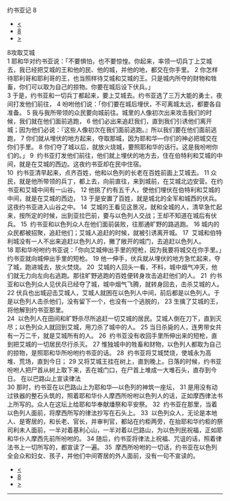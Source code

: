 ﻿





 约书亚记 8




* [<](bible/JOS07.md)
* [8](bible/JOS.md)
* [>](bible/JOS09.md)



 
8攻取艾城  
1 耶和华对约书亚说：「不要惧怕，也不要惊惶。你起来，率领一切兵丁上艾城去，我已经把艾城的王和他的民、他的城，并他的地，都交在你手里。 
2 你怎样待耶利哥和耶利哥的王，也当照样待艾城和艾城的王。只是城内所夺的财物和牲畜，你们可以取为自己的掠物。你要在城后设下伏兵。」  
3 于是，约书亚和一切兵丁都起来，要上艾城去。约书亚选了三万大能的勇士，夜间打发他们前往， 
4 吩咐他们说：「你们要在城后埋伏，不可离城太远，都要各自准备。 
5 我与我所带领的众民要向城前往。城里的人像初次出来攻击我们的时候，我们就在他们面前逃跑， 
6 他们必出来追赶我们，直到我们引诱他们离开城；因为他们必说：『这些人像初次在我们面前逃跑。』所以我们要在他们面前逃跑， 
7 你们就从埋伏的地方起来，夺取那城，因为耶和华—你们的神必把城交在你们手里。 
8 你们夺了城以后，就放火烧城，要照耶和华的话行。这是我吩咐你们的。」 
9  约书亚打发他们前往，他们就上埋伏的地方去，住在伯特利和艾城的中间，就是在艾城的西边。这夜约书亚却在民中住宿。  
10  约书亚清早起来，点齐百姓，他和以色列的长老在百姓前面上艾城去。 
11 众民，就是他所带领的兵丁，都上去，向前直往，来到城前，在艾城北边安营。在约书亚和艾城中间有一山谷。 
12 他挑了约有五千人，使他们埋伏在伯特利和艾城的中间，就是在艾城的西边， 
13 于是安置了百姓，就是城北的全军和城西的伏兵。这夜约书亚进入山谷之中。 
14  艾城的王看见这景况，就和全城的人，清早急忙起来，按所定的时候，出到亚拉巴前，要与以色列人交战；王却不知道在城后有伏兵。 
15  约书亚和以色列众人在他们面前装败，往那通旷野的路逃跑。 
16 城内的众民都被招聚，追赶他们；艾城人追赶的时候，就被引诱离开城。 
17  艾城和伯特利城没有一人不出来追赶以色列人的，撇了敞开的城门，去追赶以色列人。  
18 耶和华吩咐约书亚说：「你向艾城伸出手里的短枪，因为我要将城交在你手里。」约书亚就向城伸出手里的短枪。 
19 他一伸手，伏兵就从埋伏的地方急忙起来，夺了城，跑进城去，放火焚烧。 
20  艾城的人回头一看，不料，城中烟气冲天，他们就无力向左向右逃跑。那往旷野逃跑的百姓便转身攻击追赶他们的人。 
21  约书亚和以色列众人见伏兵已经夺了城，城中烟气飞腾，就转身回去，击杀艾城的人。 
22 伏兵也出城迎击艾城人，艾城人就困在以色列人中间，前后都是以色列人。于是以色列人击杀他们，没有留下一个，也没有一个逃脱的， 
23 生擒了艾城的王，将他解到约书亚那里。  
24  以色列人在田间和旷野杀尽所追赶一切艾城的居民。艾城人倒在刀下，直到灭尽；以色列众人就回到艾城，用刀杀了城中的人。 
25 当日杀毙的人，连男带女共有一万二千，就是艾城所有的人。 
26  约书亚没有收回手里所伸出来的短枪，直到把艾城的一切居民尽行杀灭。 
27 惟独城中的牲畜和财物，以色列人都取为自己的掠物，是照耶和华所吩咐约书亚的话。 
28  约书亚将艾城焚烧，使城永为高堆、荒场，直到今日； 
29 又将艾城王挂在树上，直到晚上。日落的时候，约书亚吩咐人把尸首从树上取下来，丢在城门口，在尸首上堆成一大堆石头，直存到今日。 在以巴路山上宣读律法  
30 那时，约书亚在以巴路山上为耶和华—以色列的神筑一座坛， 
31 是用没有动过铁器的整石头筑的，照着耶和华仆人摩西所吩咐以色列人的话，正如摩西律法书上所写的。众人在这坛上给耶和华奉献燔祭和平安祭。 
32  约书亚在那里，当着以色列人面前，将摩西所写的律法抄写在石头上。 
33  以色列众人，无论是本地人、是寄居的，和长老、官长，并审判官，都站在约柜两旁，在抬耶和华约柜的祭司利未人面前，一半对着基利心山，一半对着以巴路山，为以色列民祝福，正如耶和华仆人摩西先前所吩咐的。 
34 随后，约书亚将律法上祝福、咒诅的话，照着律法书上一切所写的，都宣读了一遍。 
35  摩西所吩咐的一切话，约书亚在以色列全会众和妇女、孩子，并他们中间寄居的外人面前，没有一句不宣读的。 
* [<](bible/JOS07.md)
* [8](bible/JOS.md)
* [>](bible/JOS09.md)





---









